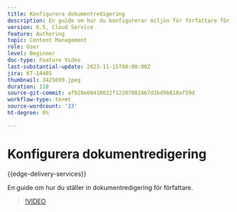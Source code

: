 ```yaml
---
title: Konfigurera dokumentredigering
description: En guide om hur du konfigurerar miljön för författare för dokumentredigering.
version: 6.5, Cloud Service
feature: Authoring
topic: Content Management
role: User
level: Beginner
doc-type: Feature Video
last-substantial-update: 2023-11-15T00:00:00Z
jira: KT-14465
thumbnail: 3425699.jpeg
duration: 118
source-git-commit: af928e60410022f12207082467d3bd9b818af59d
workflow-type: tm+mt
source-wordcount: '33'
ht-degree: 0%

---
```



# Konfigurera dokumentredigering

{{edge-delivery-services}}

En guide om hur du ställer in dokumentredigering för författare.

>[!VIDEO](https://video.tv.adobe.com/v/3425699/?learn=on)
